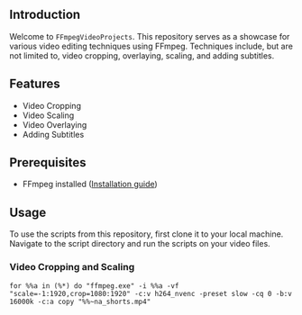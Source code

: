 ## Introduction
Welcome to `FFmpegVideoProjects`. This repository serves as a showcase for various video editing techniques using FFmpeg. Techniques include, but are not limited to, video cropping, overlaying, scaling, and adding subtitles.

## Features
- Video Cropping
- Video Scaling
- Video Overlaying
- Adding Subtitles

## Prerequisites
- FFmpeg installed ([Installation guide](https://ffmpeg.org/download.html))

## Usage
To use the scripts from this repository, first clone it to your local machine. Navigate to the script directory and run the scripts on your video files.

### Video Cropping and Scaling
```batch
for %%a in (%*) do "ffmpeg.exe" -i %%a -vf "scale=-1:1920,crop=1080:1920" -c:v h264_nvenc -preset slow -cq 0 -b:v 16000k -c:a copy "%%~na_shorts.mp4"
